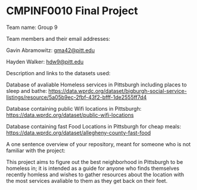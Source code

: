 # CMPINF0010 Final Project

Team name: Group 9

Team members and their email addresses: 

Gavin Abramowitz: gma42@pitt.edu  

Hayden Walker: hdw9@pitt.edu



Description and links to the datasets used:

Database of avaliable Homeless services in Pittsburgh including places to sleep and bathe: https://data.wprdc.org/dataset/bigburgh-social-service-listings/resource/5a05b9ec-2fbf-43f2-bfff-1de2555ff7d4

Database containing public Wifi locations in Pittsburgh: https://data.wprdc.org/dataset/public-wifi-locations

Database containing fast Food Locations in Pittsburgh for cheap meals: https://data.wprdc.org/dataset/allegheny-county-fast-food


A one sentence overview of your repository, meant for someone who is not familiar with the project:

This project aims to figure out the best neighborhood in Pittsburgh to be homeless in; it is intended as a guide for anyone who finds themselves recently homless and wishes to gather resources about the location with the most services avaliable to them as they get back on their feet.
